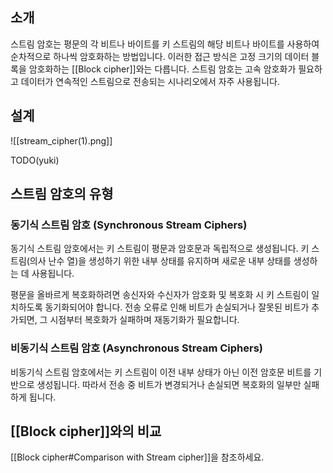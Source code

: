 ## 소개

스트림 암호는 평문의 각 비트나 바이트를 키 스트림의 해당 비트나 바이트를 사용하여 순차적으로 하나씩 암호화하는 방법입니다. 이러한 접근 방식은 고정 크기의 데이터 블록을 암호화하는 [[Block cipher]]와는 다릅니다. 스트림 암호는 고속 암호화가 필요하고 데이터가 연속적인 스트림으로 전송되는 시나리오에서 자주 사용됩니다.

## 설계

![[stream_cipher(1).png]]

TODO(yuki)

## 스트림 암호의 유형

### 동기식 스트림 암호 (Synchronous Stream Ciphers)

동기식 스트림 암호에서는 키 스트림이 평문과 암호문과 독립적으로 생성됩니다. 키 스트림(의사 난수 열)을 생성하기 위한 내부 상태를 유지하며 새로운 내부 상태를 생성하는 데 사용됩니다. 

평문을 올바르게 복호화하려면 송신자와 수신자가 암호화 및 복호화 시 키 스트림이 일치하도록 동기화되어야 합니다. 전송 오류로 인해 비트가 손실되거나 잘못된 비트가 추가되면, 그 시점부터 복호화가 실패하며 재동기화가 필요합니다.

### 비동기식 스트림 암호 (Asynchronous Stream Ciphers)

비동기식 스트림 암호에서는 키 스트림이 이전 내부 상태가 아닌 이전 암호문 비트를 기반으로 생성됩니다. 따라서 전송 중 비트가 변경되거나 손실되면 복호화의 일부만 실패하게 됩니다. 

## [[Block cipher]]와의 비교

[[Block cipher#Comparison with Stream cipher]]을 참조하세요.